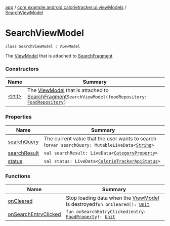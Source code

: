 [app](../../index.md) / [com.example.android.calorietracker.ui.viewModels](../index.md) / [SearchViewModel](./index.md)

# SearchViewModel

`class SearchViewModel : ViewModel`

The [ViewModel](#) that is attached to [SearchFragment](#)

### Constructors

| Name | Summary |
|---|---|
| [&lt;init&gt;](-init-.md) | The [ViewModel](#) that is attached to [SearchFragment](#)`SearchViewModel(foodRepository: `[`FoodRepository`](../../com.example.android.calorietracker.domain/-food-repository/index.md)`)` |

### Properties

| Name | Summary |
|---|---|
| [searchQuery](search-query.md) | The current value that the user wants to search for`var searchQuery: MutableLiveData<`[`String`](https://kotlinlang.org/api/latest/jvm/stdlib/kotlin/-string/index.html)`>` |
| [searchResult](search-result.md) | `val searchResult: LiveData<`[`CategoryProperty`](../../com.example.android.calorietracker.data.network.dto/-category-property/index.md)`>` |
| [status](status.md) | `val status: LiveData<`[`CalorieTrackerApiStatus`](../../com.example.android.calorietracker.domain.enums/-calorie-tracker-api-status/index.md)`>` |

### Functions

| Name | Summary |
|---|---|
| [onCleared](on-cleared.md) | Stop loading data when the [ViewModel](#) is destroyed`fun onCleared(): `[`Unit`](https://kotlinlang.org/api/latest/jvm/stdlib/kotlin/-unit/index.html) |
| [onSearchEntryClicked](on-search-entry-clicked.md) | `fun onSearchEntryClicked(entry: `[`FoodProperty`](../../com.example.android.calorietracker.data.network.dto/-food-property/index.md)`): `[`Unit`](https://kotlinlang.org/api/latest/jvm/stdlib/kotlin/-unit/index.html) |
